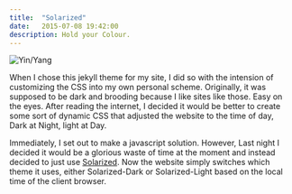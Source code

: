 ```yaml
---
title:  "Solarized"
date:   2015-07-08 19:42:00
description: Hold your Colour.
---
```

![Yin/Yang](http://ethanschoonover.com/solarized/img/solarized-yinyang.png "Balance")

When I chose this jekyll theme for my site, I did so with the intension of customizing the CSS into my own personal scheme. Originally, it was supposed to be dark and brooding because I like sites like those. Easy on the eyes. After reading the internet, I decided it would be better to create some sort of dynamic CSS that adjusted the website to the time of day, Dark at Night, light at Day.

Immediately, I set out to make a javascript solution. However, Last night I decided it would be a glorious waste of time at the moment and instead decided to just use [Solarized](http://thomasf.github.io/solarized-css/). Now the website simply switches which theme it uses, either Solarized-Dark or Solarized-Light based on the local time of the client browser.
